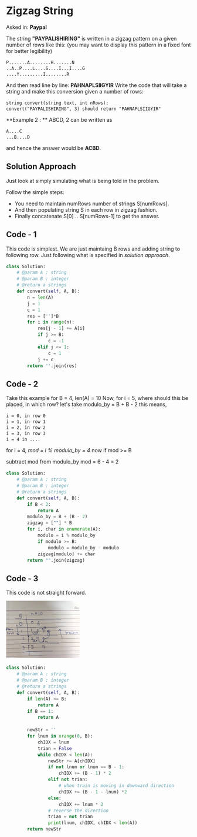 # Zigzag String

Asked in: **Paypal**

The string **"PAYPALISHIRING"** is written in a zigzag pattern on a given number of rows like this: (you may want to display this pattern in a fixed font for better legibility)

```
P.......A........H.......N
..A..P....L....S....I...I....G
....Y.........I........R
```

And then read line by line: **PAHNAPLSIIGYIR**
Write the code that will take a string and make this conversion given a number of rows:

```
string convert(string text, int nRows);
convert("PAYPALISHIRING", 3) should return "PAHNAPLSIIGYIR"
```

**Example 2 : **
ABCD, 2 can be written as

```
A....C
...B....D
```

and hence the answer would be **ACBD**.

## Solution Approach

Just look at simply simulating what is being told in the problem.

Follow the simple steps:

- You need to maintain numRows number of strings S[numRows].
- And then populating string S in each row in zigzag fashion.
- Finally concatenate S[0] .. S[numRows-1] to get the answer.

## Code - 1

This code is simplest. We are just maintaing B rows and adding string to following row.
Just following what is specified in _solution approach_.

```python
class Solution:
	# @param A : string
	# @param B : integer
	# @return a strings
	def convert(self, A, B):
	    n = len(A)
	    j = 1
        c = 1
        res = ['']*B
        for i in range(n):
            res[j - 1] += A[i]
            if j >= B:
                c = -1
            elif j <= 1:
                c = 1
            j += c
        return ''.join(res)
```

## Code - 2

Take this example for B = 4, len(A) = 10
Now,
for i = 5, where should this be placed, in which row?
let's take modulo_by = B + B - 2
this means,

```
i = 0, in row 0
i = 1, in row 1
i = 2, in row 2
i = 3, in row 3
i = 4 in ....
```

for i = 4,
_mod = i % modulo_by = 4_
now if mod >= B

subtract mod from modulo_by
mod = 6 - 4 = 2

```python
class Solution:
    # @param A : string
    # @param B : integer
    # @return a strings
    def convert(self, A, B):
        if B < 2:
            return A
        modulo_by = B + (B - 2)
        zigzag = [""] * B
        for i, char in enumerate(A):
            modulo = i % modulo_by
            if modulo >= B:
                modulo = modulo_by - modulo
            zigzag[modulo] += char
        return "".join(zigzag)
```

## Code - 3

This code is not straight forward.

<img src="./images/zigzag_string.jpg" alt="zigzag_code3" width="200"/>

```python
class Solution:
    # @param A : string
    # @param B : integer
    # @return a strings
    def convert(self, A, B):
        if len(A) <= B:
            return A
        if B == 1:
            return A

        newStr = ''
        for lnum in xrange(0, B):
            chIDX = lnum
            trian = False
            while chIDX < len(A):
                newStr += A[chIDX]
                if not lnum or lnum == B - 1:
                    chIDX += (B - 1) * 2
                elif not trian:
                    # when train is moving in downward direction
                    chIDX += (B - 1 - lnum) *2
                else:
                    chIDX += lnum * 2
                # reverse the direction
                trian = not trian
                print(lnum, chIDX, chIDX < len(A))
        return newStr
```

